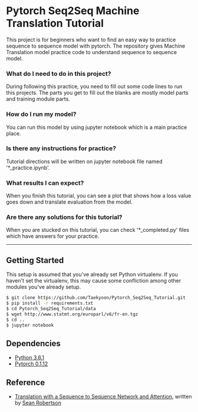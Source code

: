 # Pytorch Seq2Seq Machine Translation Tutorial
This project is for beginners who want to find an easy way to practice sequence to sequence model with pytorch. The repository gives Machine Translation model practice code to understand sequence to sequence model. 

### What do I need to do in this project?
During following this practice, you need to fill out some code lines to run this projects. The parts you get to fill out the blanks are mostly model parts and training module parts.

### How do I run my model?
You can run this model by using jupyter notebook which is a main practice place.  

### Is there any instructions for practice?
Tutorial directions will be written on jupyter notebook file named '*_practice.ipynb'. 

### What results I can expect? 
When you finish this tutorial, you can see a plot that shows how a loss value goes down and translate evaluation from the model. 

### Are there any solutions for this tutorial?
When you are stucked on this tutorial, you can check '*_completed.py' files which have answers for your practice. 

------------------------------------------------------------------------------------------------------------
## Getting Started 
This setup is assumed that you've already set Python virtualenv. If you haven't set the virtualenv, this may cause some confliction among other modules you've already setup.

```bash
$ git clone https://github.com/Taekyoon/Pytorch_Seq2Seq_Tutorial.git
$ pip install -r requirements.txt
$ cd Pytorch_Seq2Seq_Tutorial/data
$ wget http://www.statmt.org/europarl/v6/fr-en.tgz
$ cd ..
$ jupyter notebook
```

## Dependencies
* [Python 3.6.1](https://www.continuum.io/downloads)
* [Pytorch 0.1.12](http://pytorch.org/)

## Reference
* [Translation with a Sequence to Sequence Network and Attention](http://pytorch.org/tutorials/intermediate/seq2seq_translation_tutorial.html), written by [Sean Robertson](https://github.com/spro/practical-pytorch)
